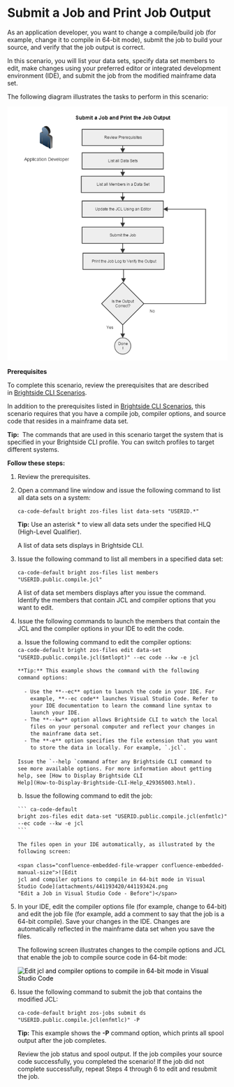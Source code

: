 # Submit a Job and Print Job Output
As an application developer, you want to change a compile/build job (for
example, change it to compile in 64-bit mode), submit the job to build
your source, and verify that the job output is
correct.

In this scenario, you will list your data sets, specify data set members to edit, make changes using your preferred editor or integrated development environment (IDE), and submit the job from the modified mainframe data set.

The following diagram illustrates the tasks to perform in this scenario:

![Submit a Job and Print the Job Output](/images/scenario/441193422.png "Submit a Job and Print the Job Output")

**Prerequisites**

To complete this scenario, review the prerequisites that are described in [Brightside CLI Scenarios](Brightside-CLI-Scenarios_441193419.html).

In addition to the prerequisites listed in [Brightside CLI Scenarios](Brightside-CLI-Scenarios_441193419.html), this scenario requires that you have a compile job, compiler options, and source code that resides in a mainframe data set.

**Tip:**  The commands that are used in this scenario target the system
that is specified in your Brightside CLI profile. You can switch
profiles to target different systems.

</div>

</div>

**Follow these steps:**

1.  Review the prerequisites.

2.  Open a command line window and issue the following command to list
    all data sets on a
    system:   
    ```
    ca-code-default bright zos-files list data-sets "USERID.*"
    ```    
    **Tip:** Use an asterisk * to view all data sets under the specified HLQ (High-Level Qualifier).
    
    A list of data sets displays in Brightside CLI.

3.  Issue the following command to list all members in a specified data
    set:
    ```
    ca-code-default bright zos-files list members "USERID.public.compile.jcl"
    ```   
    A list of data set members displays after you issue the command.
    Identify the members that contain JCL and compiler options that you
    want to edit.

4.  Issue the following commands to launch the members that contain the
    JCL and the compiler options in your IDE to edit the code.
    
    a.  Issue the following command to edit the compiler
        options:  
        ```
        ca-code-default bright zos-files edit data-set "USERID.public.compile.jcl($mtlopt)" --ec code --kw -e jcl
        ```
        
        **Tip:** This example shows the command with the following
        command options:
        
          - Use the **--ec** option to launch the code in your IDE. For
            example, **--ec code** launches Visual Studio Code. Refer to
            your IDE documentation to learn the command line syntax to
            launch your IDE.
          - The **--kw** option allows Brightside CLI to watch the local
            files on your personal computer and reflect your changes in
            the mainframe data set.
          - The **-e** option specifies the file extension that you want
            to store the data in locally. For example, `.jcl`.
        
        Issue the `--help `command after any Brightside CLI command to
        see more available options. For more information about getting
        help, see [How to Display Brightside CLI
        Help](How-to-Display-Brightside-CLI-Help_429365003.html).
          
    b.  Issue the following command to edit the job:
                
        ``` ca-code-default
        bright zos-files edit data-set "USERID.public.compile.jcl(enfmtlc)" --ec code --kw -e jcl
        ```
       
        The files open in your IDE automatically, as illustrated by the following screen:
        
        <span class="confluence-embedded-file-wrapper confluence-embedded-manual-size">![Edit
        jcl and compiler options to compile in 64-bit mode in Visual
        Studio Code](attachments/441193420/441193424.png
        "Edit a Job in Visual Studio Code - Before")</span>  

5.  In your IDE, edit the compiler options file (for example, change to 64-bit) and edit the job      file (for example, add a comment to say that the job is a 64-bit
    compile). Save your changes in the IDE. Changes are automatically
    reflected in the mainframe data set when you save the files.
    
    The following screen illustrates changes to the compile options and JCL that enable the job to
    compile source code in 64-bit mode:
    
    <span style="color: rgb(0,0,0);"><span class="confluence-embedded-file-wrapper confluence-embedded-manual-size">![Edit
    jcl and compiler options to compile in 64-bit mode in Visual Studio
    Code](attachments/441193420/441193423.png
    "Edit a Job in Visual Studio Code - After")</span>  
    </span>

6.  Issue the following command to submit the job that contains the modified JCL:  
    ```
    ca-code-default bright zos-jobs submit ds "USERID.public.compile.jcl(enfmtlc)" -P
    ```   
    **Tip:** This example shows the **-P** command option, which prints all spool output after the job completes.
       
    Review the job status and spool output. If the job compiles your
    source code successfully, you completed the scenario! If the job
    did not complete successfully, repeat Steps 4 through 6 to edit and
    resubmit the job. 
    

